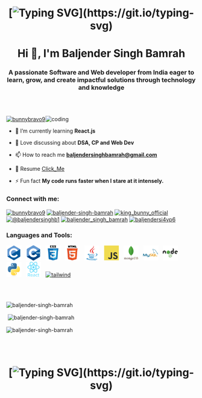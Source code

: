 <div align="center">
    <h1>

[![Typing SVG](https://readme-typing-svg.demolab.com?font=Jersey+10&size=30&pause=1000&center=true&random=false&width=439&lines=Welcome+to+My+GitHub+Profile;Welcome+I+am+Software+Engineer;Turning+idea+into+code.;Pushing+Boundaries+and+Solve+Problem.;I+can+code+Fluent+in+Python+and+Cpp;Let's+Connect+and+Build+Career.)](https://git.io/typing-svg)

</h1>
</div>

<h1 align="center">Hi 👋, I'm Baljender Singh Bamrah</h1>
<h3 align="center">A passionate Software and Web developer from India eager to learn, grow, and create impactful solutions through technology and knowledge</h3>

<br><br>

<img align="right" alt="coding" width="400" src="https://user-images.githubusercontent.com/55389276/140866485-8fb1c876-9a8f-4d6a-98dc-08c4981eaf70.gif">

<p align="left"> <a href="https://twitter.com/bunnybravo9" target="blank"><img src="https://img.shields.io/twitter/follow/bunnybravo9?logo=twitter&style=for-the-badge" alt="bunnybravo9" /></a> </p>

- 🌱 I’m currently learning **React.js**

- 💬 Love discussing about **DSA, CP and Web Dev**

- 📫 How to reach me **baljendersinghbamrah@gmail.com**

- 📄 Resume [Click_Me](https://baljenderresume.tiiny.site/)

- ⚡ Fun fact **My code runs faster when I stare at it intensely.**

<h3 align="left">Connect with me:</h3>
<p align="left">
<a href="https://twitter.com/bunnybravo9" target="blank"><img align="center" src="https://raw.githubusercontent.com/rahuldkjain/github-profile-readme-generator/master/src/images/icons/Social/twitter.svg" alt="bunnybravo9" height="30" width="40" /></a>
<a href="https://linkedin.com/in/baljender-singh-bamrah" target="blank"><img align="center" src="https://raw.githubusercontent.com/rahuldkjain/github-profile-readme-generator/master/src/images/icons/Social/linked-in-alt.svg" alt="baljender-singh-bamrah" height="30" width="40" /></a>
<a href="https://instagram.com/king_bunny_official" target="blank"><img align="center" src="https://raw.githubusercontent.com/rahuldkjain/github-profile-readme-generator/master/src/images/icons/Social/instagram.svg" alt="king_bunny_official" height="30" width="40" /></a>
<a href="https://www.hackerrank.com/@baljendersinghb1" target="blank"><img align="center" src="https://raw.githubusercontent.com/rahuldkjain/github-profile-readme-generator/master/src/images/icons/Social/hackerrank.svg" alt="@baljendersinghb1" height="30" width="40" /></a>
<a href="https://www.leetcode.com/baljender_singh_bamrah" target="blank"><img align="center" src="https://raw.githubusercontent.com/rahuldkjain/github-profile-readme-generator/master/src/images/icons/Social/leet-code.svg" alt="baljender_singh_bamrah" height="30" width="40" /></a>
<a href="https://auth.geeksforgeeks.org/user/baljendersi4vp6" target="blank"><img align="center" src="https://raw.githubusercontent.com/rahuldkjain/github-profile-readme-generator/master/src/images/icons/Social/geeks-for-geeks.svg" alt="baljendersi4vp6" height="30" width="40" /></a>
</p>

<h3 align="left">Languages and Tools:</h3>
<p align="left"> <a href="https://www.cprogramming.com/" target="_blank" rel="noreferrer"><img src="https://raw.githubusercontent.com/devicons/devicon/master/icons/c/c-original.svg" alt="c" width="40" height="40"/></a> &nbsp; <a href="https://www.w3schools.com/cpp/" target="_blank" rel="noreferrer"><img src="https://raw.githubusercontent.com/devicons/devicon/master/icons/cplusplus/cplusplus-original.svg" alt="cplusplus" width="40" height="40"/></a> &nbsp; <a href="https://www.w3schools.com/css/" target="_blank" rel="noreferrer"><img src="https://raw.githubusercontent.com/devicons/devicon/master/icons/css3/css3-original-wordmark.svg" alt="css3" width="40" height="40"/></a> &nbsp; <a href="https://www.w3.org/html/" target="_blank" rel="noreferrer"><img src="https://raw.githubusercontent.com/devicons/devicon/master/icons/html5/html5-original-wordmark.svg" alt="html5" width="40" height="40"/></a> &nbsp; <a href="https://www.java.com" target="_blank" rel="noreferrer"><img src="https://raw.githubusercontent.com/devicons/devicon/master/icons/java/java-original.svg" alt="java" width="40" height="40"/></a> &nbsp; <a href="https://developer.mozilla.org/en-US/docs/Web/JavaScript" target="_blank" rel="noreferrer"><img src="https://raw.githubusercontent.com/devicons/devicon/master/icons/javascript/javascript-original.svg" alt="javascript" width="40" height="40"/></a> &nbsp; <a href="https://www.mongodb.com/" target="_blank" rel="noreferrer"><img src="https://raw.githubusercontent.com/devicons/devicon/master/icons/mongodb/mongodb-original-wordmark.svg" alt="mongodb" width="40" height="40"/></a> &nbsp; <a href="https://www.mysql.com/" target="_blank" rel="noreferrer"><img src="https://raw.githubusercontent.com/devicons/devicon/master/icons/mysql/mysql-original-wordmark.svg" alt="mysql" width="40" height="40"/></a> &nbsp; <a href="https://nodejs.org" target="_blank" rel="noreferrer"><img src="https://raw.githubusercontent.com/devicons/devicon/master/icons/nodejs/nodejs-original-wordmark.svg" alt="nodejs" width="40" height="40"/></a> &nbsp; <a href="https://www.python.org" target="_blank" rel="noreferrer"><img src="https://raw.githubusercontent.com/devicons/devicon/master/icons/python/python-original.svg" alt="python" width="40" height="40"/></a> &nbsp; <a href="https://reactjs.org/" target="_blank" rel="noreferrer"><img src="https://raw.githubusercontent.com/devicons/devicon/master/icons/react/react-original-wordmark.svg" alt="react" width="40" height="40"/></a> &nbsp; <a href="https://tailwindcss.com/" target="_blank" rel="noreferrer"><img src="https://www.vectorlogo.zone/logos/tailwindcss/tailwindcss-icon.svg" alt="tailwind" width="40" height="40"/></a></p>

<br><br>

<p><img align="center" src="https://github-readme-stats.vercel.app/api/top-langs?username=baljender-singh-bamrah&show_icons=true&locale=en&layout=compact" alt="baljender-singh-bamrah" /> </p> 

<p>&nbsp;<img align="center" src="https://github-readme-stats.vercel.app/api?username=baljender-singh-bamrah&show_icons=true&locale=en" alt="baljender-singh-bamrah" /></p>

<p><img align="center" src="https://github-readme-streak-stats.herokuapp.com/?user=baljender-singh-bamrah&" alt="baljender-singh-bamrah" /></p>

<br><br>

<div align="center">
<h1>

[![Typing SVG](https://readme-typing-svg.demolab.com?font=Jersey+M54&pause=1000&color=FDB60D&width=435&lines=Thanks+for+visiting+my+profile!)](https://git.io/typing-svg)

</h1>
</div>
